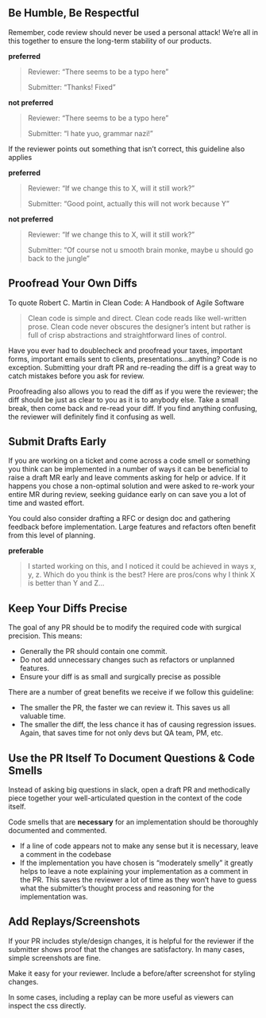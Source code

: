 ## Be Humble, Be Respectful

Remember, code review should never be used a personal attack! We’re all in this together to ensure the long-term stability of our products.

**preferred**

> Reviewer: “There seems to be a typo here”
> 
> Submitter: “Thanks! Fixed”

**not preferred**

> Reviewer: “There seems to be a typo here”
> 
> Submitter: “I hate yuo, grammar nazi!”

If the reviewer points out something that isn’t correct, this guideline also applies

**preferred**

> Reviewer: “If we change this to X, will it still work?”
> 
> Submitter: “Good point, actually this will not work because Y”

**not preferred**

> Reviewer: “If we change this to X, will it still work?”
> 
> Submitter: “Of course not u smooth brain monke, maybe u should go back to the jungle”

## Proofread Your Own Diffs

To quote Robert C. Martin in Clean Code: A Handbook of Agile Software

> Clean code is simple and direct. Clean code reads like well-written prose. Clean code never obscures the designer’s intent but rather is full of crisp abstractions and straightforward lines of control.

Have you ever had to doublecheck and proofread your taxes, important forms, important emails sent to clients, presentations…anything? Code is no exception. Submitting your draft PR and re-reading the diff is a great way to catch mistakes before you ask for review.

Proofreading also allows you to read the diff as if you were the reviewer; the diff should be just as clear to you as it is to anybody else. Take a small break, then come back and re-read your diff. If you find anything confusing, the reviewer will definitely find it confusing as well.

## Submit Drafts Early

If you are working on a ticket and come across a code smell or something you think can be implemented in a number of ways it can be beneficial to raise a draft MR early and leave comments asking for help or advice. If it happens you chose a non-optimal solution and were asked to re-work your entire MR during review, seeking guidance early on can save you a lot of time and wasted effort.

You could also consider drafting a RFC or design doc and gathering feedback before implementation. Large features and refactors often benefit from this level of planning.

**preferable**

> I started working on this, and I noticed it could be achieved in ways x, y, z. Which do you think is the best? Here are pros/cons why I think X is better than Y and Z…

## Keep Your Diffs Precise

The goal of any PR should be to modify the required code with surgical precision. This means:

- Generally the PR should contain one commit.
- Do not add unnecessary changes such as refactors or unplanned features.
- Ensure your diff is as small and surgically precise as possible

There are a number of great benefits we receive if we follow this guideline:

- The smaller the PR, the faster we can review it. This saves us all valuable time.
- The smaller the diff, the less chance it has of causing regression issues. Again, that saves time for not only devs but QA team, PM, etc.

## Use the PR Itself To Document Questions & Code Smells

Instead of asking big questions in slack, open a draft PR and methodically piece together your well-articulated question in the context of the code itself.

Code smells that are **necessary** for an implementation should be thoroughly documented and commented.

- If a line of code appears not to make any sense but it is necessary, leave a comment in the codebase
- If the implementation you have chosen is “moderately smelly” it greatly helps to leave a note explaining your implementation as a comment in the PR. This saves the reviewer a lot of time as they won’t have to guess what the submitter’s thought process and reasoning for the implementation was.

## Add Replays/Screenshots

If your PR includes style/design changes, it is helpful for the reviewer if the submitter shows proof that the changes are satisfactory. In many cases, simple screenshots are fine.

Make it easy for your reviewer. Include a before/after screenshot for styling changes.

In some cases, including a replay can be more useful as viewers can inspect the css directly.
